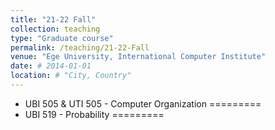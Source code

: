 ```yaml
---
title: "21-22 Fall"
collection: teaching
type: "Graduate course"
permalink: /teaching/21-22-Fall
venue: "Ege University, International Computer Institute"
date: # 2014-01-01
location: # "City, Country"
---
```


<!--  This is a description of a teaching experience. You can use markdown like any other post. -->

* UBI 505 & UTI 505 - Computer Organization
=========
* UBI 519 - Probability
=========
